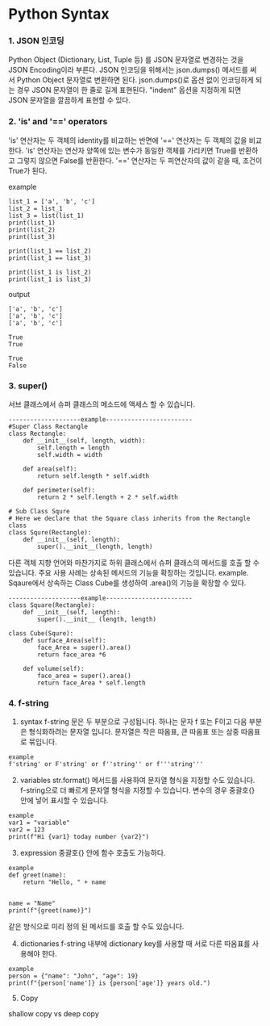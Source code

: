Python Syntax
==================================
### 1. JSON 인코딩  

Python Object (Dictionary, List, Tuple 등) 를 JSON 문자열로 변경하는 것을 JSON Encoding이라 부른다.  JSON 인코딩을 위해서는 json.dumps() 메서드를 써서 Python Object 문자열로
변환하면 된다. json.dumps()로 옵션 없이 인코딩하게 되는 경우 JSON 문자열이 한 줄로 길게 표현된다. "indent" 옵션을 지정하게 되면 JSON 문자열을 깔끔하게 표현할 수 있다.


### 2. 'is' and '==' operators

'is' 연산자는 두 객체의 identity를 비교하는 반면에 '==' 연산자는 두 객체의 값을 비교한다. 'is' 연산자는 연산자 양쪽에 있는 변수가 동일한 객체를 가리키면 True를 반환하고 그렇지 않으면 
False를 반환한다.
'==' 연산자는 두 피연산자의 값이 같을 때, 조건이 True가 된다.
  
example
```
list_1 = ['a', 'b', 'c']
list_2 = list_1
list_3 = list(list_1)
print(list_1)
print(list_2)
print(list_3)
 
print(list_1 == list_2)
print(list_1 == list_3)
 
print(list_1 is list_2)
print(list_1 is list_3)
```
output
```
['a', 'b', 'c']
['a', 'b', 'c']
['a', 'b', 'c']
 
True
True
 
True
False
```

### 3. super()

서브 클래스에서 슈퍼 클래스의 메소드에 액세스 할 수 있습니다.

```
--------------------example------------------------
#Super Class Rectangle
class Rectangle:
    def __init__(self, length, width):
        self.length = length
        self.width = width
    
    def area(self):
        return self.length * self.width
        
    def perimeter(self):
        return 2 * self.length + 2 * self.width

# Sub Class Squre
# Here we declare that the Square class inherits from the Rectangle class
class Squre(Rectangle):
    def __init__(self, length):
        super().__init__(length, length)
```
  
다른 객체 지향 언어와 마찬가지로 하위 클래스에서 슈퍼 클래스의 메서드를 호출 할 수 있습니다. 주요 사용 사례는 상속된 메서드의 기능을 확장하는 것입니다.
example. Sqaure에서 상속하는 Class Cube를 생성하여 .area()의 기능을 확장할 수 있다.
```
--------------------example------------------------
class Square(Rectangle):
    def __init__(self, length):
        super().__init__ (length, length)
        
class Cube(Squre):
    def surface_Area(self):
        face_Area = super().area()
        return face_area *6
        
    def volume(self):
        face_area = super().area()
        return face_Area * self.length
```

### 4. f-string

1. syntax
f-string 문은 두 부분으로 구성됩니다. 하나는 문자 f 또는 F이고 다음 부분은 형식화하려는 문자열 입니다. 문자열은 작은 따옴표, 큰 따옴표 또는 삼중 따옴표로 묶입니다.

```
example
f'string' or F'string' or f''string'' or f'''string'''
```

2. variables
str.format() 메서드를 사용하여 문자열 형식을 지정할 수도 있습니다. f-string으로 더 빠르게 문자열 형식을 지정할 수 있습니다.
변수의 경우 중괄호{} 안에 넣어 표시할 수 있습니다.

```
example
var1 = "variable"
var2 = 123
print(f"Hi {var1} today number {var2}")
```

3. expression
중괄호{} 안에 함수 호출도 가능하다.

```
example
def greet(name):
    return "Hello, " + name


name = "Name"
print(f"{greet(name)}")
```
같은 방식으로 미리 정의 된 메서드를 호출 할 수도 있습니다.

4. dictionaries
f-string 내부에 dictionary key를 사용할 때 서로 다른 따옴표를 사용해야 한다.
```
example
person = {"name": "John", "age": 19}
print(f"{person['name']} is {person['age']} years old.")
```

5. Copy

shallow copy  vs  deep copy






